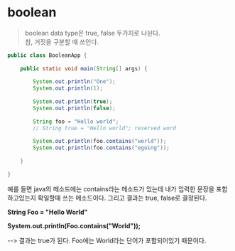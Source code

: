 # boolean
> boolean data type은 true, false 두가지로 나뉜다.   
> 참, 거짓을 구분할 때 쓰인다.   

```java
public class BooleanApp {
 
    public static void main(String[] args) {
         
        System.out.println("One");
        System.out.println(1);
         
        System.out.println(true);
        System.out.println(false);
         
        String foo = "Hello world";
        // String true = "Hello world"; reserved word
         
        System.out.println(foo.contains("world"));
        System.out.println(foo.contains("egoing"));
 
    }
 
}
```

예를 들면 java의 메소드에는 contains라는 메소드가 있는데 내가 입력한 문장을 포함하고있는지 확일할때 쓰는 메소드이다. 그리고 결과는 true, false로 결정된다.

**String Foo = "Hello World"**

**System.out.println(Foo.contains("World"));**

--> 결과는 true가 된다. Foo에는 World라는 단어가 포함되어있기 때문이다.

